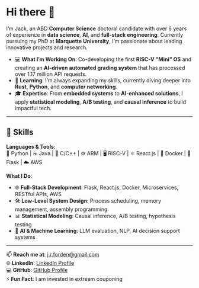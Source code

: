 # Hi there 👋

I’m Jack, an ABD **Computer Science** doctoral candidate with over 6 years of experience in **data science**, **AI**, and **full-stack engineering**. Currently pursuing my PhD at **Marquette University**, I’m passionate about leading innovative projects and research.

- 💻 **What I’m Working On**: Co-developing the first **RISC-V "Mini" OS** and creating an **AI-driven automated grading system** that has processed over 1.17 million API requests.
- 🌱 **Learning**: I’m always expanding my skills, currently diving deeper into **Rust**, **Python**, and **computer networking**.
- 🎓 **Expertise**: From **embedded systems** to **AI-enhanced solutions**, I apply **statistical modeling**, **A/B testing**, and **causal inference** to build impactful tech.

---

## 🚀 Skills

**Languages & Tools**:  
🐍 Python | ☕ Java | 🔧 C/C++ | ⚙️ ARM | 🖥️ RISC-V | ⚛️ React.js | 🐳 Docker | 🔗 Flask | ☁️ AWS

**What I Do**:  
- 🌐 **Full-Stack Development**: Flask, React.js, Docker, Microservices, RESTful APIs, AWS  
- 🛠️ **Low-Level System Design**: Process scheduling, memory management, assembly programming  
- 📊 **Statistical Modeling**: Causal inference, A/B testing, hypothesis testing  
- 🤖 **AI & Machine Learning**: LLM evaluation, NLP, AI decision support systems

---

📫 **Reach me at**: j.r.forden@gmail.com  
🌐 **LinkedIn**: [LinkedIn Profile](https://www.linkedin.com/in/jforden)  
💻 **GitHub**: [GitHub Profile](https://github.com/JForden)  
⚡ **Fun Fact**: I am invested in extream couponing
